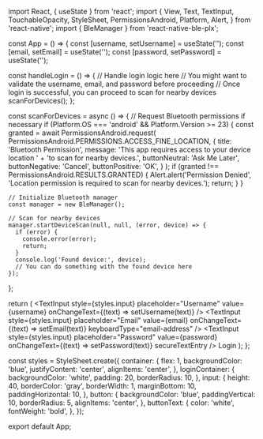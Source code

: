 import React, { useState } from 'react';
import {
  View,
  Text,
  TextInput,
  TouchableOpacity,
  StyleSheet,
  PermissionsAndroid,
  Platform,
  Alert,
} from 'react-native';
import { BleManager } from 'react-native-ble-plx';

const App = () => {
  const [username, setUsername] = useState('');
  const [email, setEmail] = useState('');
  const [password, setPassword] = useState('');

  const handleLogin = () => {
    // Handle login logic here
    // You might want to validate the username, email, and password before proceeding
    // Once login is successful, you can proceed to scan for nearby devices
    scanForDevices();
  };

  const scanForDevices = async () => {
    // Request Bluetooth permissions if necessary
    if (Platform.OS === 'android' && Platform.Version >= 23) {
      const granted = await PermissionsAndroid.request(
        PermissionsAndroid.PERMISSIONS.ACCESS_FINE_LOCATION,
        {
          title: 'Bluetooth Permission',
          message:
            'This app requires access to your device location ' +
            'to scan for nearby devices.',
          buttonNeutral: 'Ask Me Later',
          buttonNegative: 'Cancel',
          buttonPositive: 'OK',
        }
      );
      if (granted !== PermissionsAndroid.RESULTS.GRANTED) {
        Alert.alert('Permission Denied', 'Location permission is required to scan for nearby devices.');
        return;
      }
    }

    // Initialize Bluetooth manager
    const manager = new BleManager();

    // Scan for nearby devices
    manager.startDeviceScan(null, null, (error, device) => {
      if (error) {
        console.error(error);
        return;
      }
      console.log('Found device:', device);
      // You can do something with the found device here
    });
  };

  return (
    <View style={styles.container}>
      <View style={styles.loginContainer}>
        <TextInput
          style={styles.input}
          placeholder="Username"
          value={username}
          onChangeText={(text) => setUsername(text)}
        />
        <TextInput
          style={styles.input}
          placeholder="Email"
          value={email}
          onChangeText={(text) => setEmail(text)}
          keyboardType="email-address"
        />
        <TextInput
          style={styles.input}
          placeholder="Password"
          value={password}
          onChangeText={(text) => setPassword(text)}
          secureTextEntry
        />
        <TouchableOpacity style={styles.button} onPress={handleLogin}>
          <Text style={styles.buttonText}>Login</Text>
        </TouchableOpacity>
      </View>
    </View>
  );
};

const styles = StyleSheet.create({
  container: {
    flex: 1,
    backgroundColor: 'blue',
    justifyContent: 'center',
    alignItems: 'center',
  },
  loginContainer: {
    backgroundColor: 'white',
    padding: 20,
    borderRadius: 10,
  },
  input: {
    height: 40,
    borderColor: 'gray',
    borderWidth: 1,
    marginBottom: 10,
    paddingHorizontal: 10,
  },
  button: {
    backgroundColor: 'blue',
    paddingVertical: 10,
    borderRadius: 5,
    alignItems: 'center',
  },
  buttonText: {
    color: 'white',
    fontWeight: 'bold',
  },
});

export default App;
